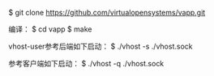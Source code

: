 $ git clone https://github.com/virtualopensystems/vapp.git

编译：
$ cd vapp
$ make

vhost-user参考后端如下启动：
$ ./vhost -s ./vhost.sock

参考客户端如下启动：
$ ./vhost -q ./vhost.sock
